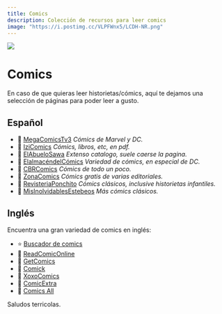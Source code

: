 ```yaml
---
title: Comics
description: Colección de recursos para leer comics
image: "https://i.postimg.cc/VLPFWnx5/LCDH-NR.png"
---
```


![](https://i.postimg.cc/y8HDZC3Q/comics.png)
# Comics
En caso de que quieras leer historietas/cómics, aquí te dejamos una selección de páginas para poder leer a gusto.

## Español

- 🍩 [MegaComicsTv3](https://megacomicstv3.blogspot.com/)
  *Cómics de Marvel y DC.*
- 🍩 [IziComics](https://www.izicomics.com/)
  *Cómics, libros, etc, en pdf.*
- 🍩 [ElAbueloSawa](https://www.elabuelosawa.org/)
  *Extenso catalogo, suele caerse la pagina.*
- 🍩 [ElalmacéndelCómics](http://elalmacendelcomics.blogspot.com/)
  *Variedad de cómics, en especial de DC.*
- 🍩 [CBRComics](https://cbrcomics.net/)
  *Cómics de todo un poco.*
- 🍩 [ZonaComics](https://zonacomics.com/)
  *Cómics gratis de varias editoriales.*
- 🍩 [RevisteriaPonchito](http://revisteriaponchito.com/)
  *Cómics clásicos, inclusive historietas infantiles.*
- 🍩 [MisInolvidablesEstebeos](http://misinolvidablestebeos.blogspot.com/)
  *Más cómics clásicos.*

## Inglés

Encuentra una gran variedad de comics en inglés:

- ⭐ [Buscador de comics](https://cse.google.com/cse?cx=006516753008110874046:p4hgytyrohg)
- 🍩 [ReadComicOnline](https://readcomiconline.li/)
- 🍩 [GetComics](https://getcomics.info/)
- 🍩 [Comick](https://comick.app/home)
- 🍩 [XoxoComics](https://xoxocomics.com/)
- 🍩 [ComicExtra](https://www.comicextra.com/)
- 🍩 [Comics All](https://comics-all.com/)

Saludos terricolas.